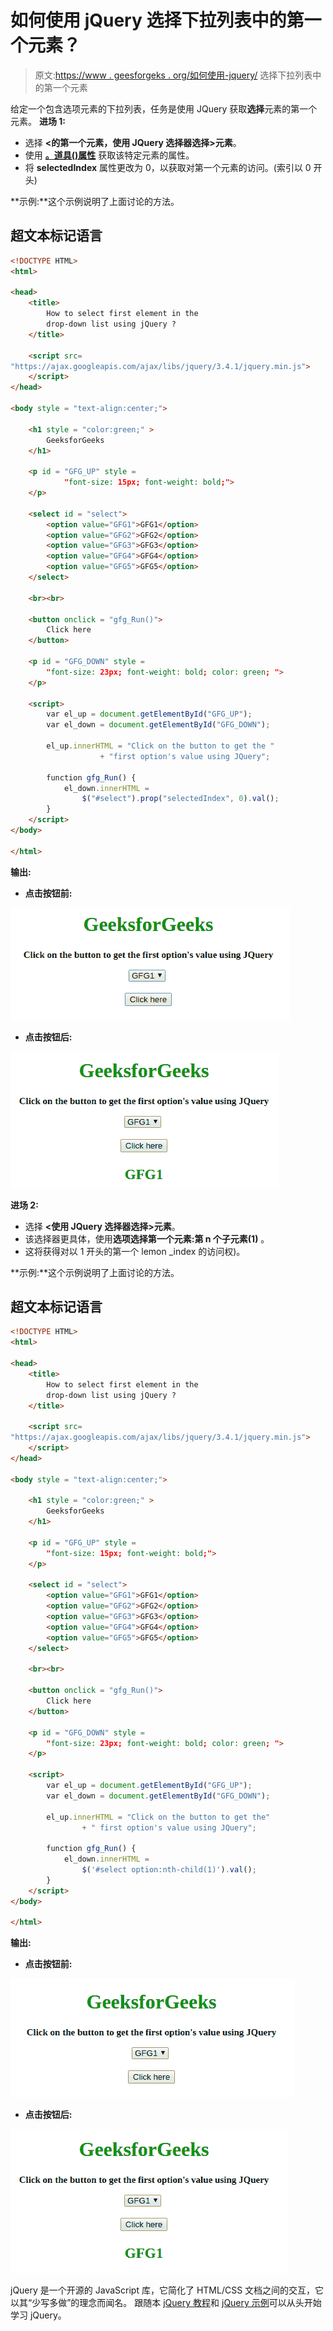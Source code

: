 # 如何使用 jQuery 选择下拉列表中的第一个元素？

> 原文:[https://www . geesforgeks . org/如何使用-jquery/](https://www.geeksforgeeks.org/how-to-select-first-element-in-the-drop-down-list-using-jquery/) 选择下拉列表中的第一个元素

给定一个包含选项元素的下拉列表，任务是使用 JQuery 获取**选择**元素的第一个元素。
**进场 1:**

*   选择 **<的第一个元素，使用 JQuery 选择器选择>元素**。
*   使用 [**。道具()属性**](https://www.geeksforgeeks.org/jquery-prop-with-examples/) 获取该特定元素的属性。
*   将 **selectedIndex** 属性更改为 0，以获取对第一个元素的访问。(索引以 0 开头)

**示例:**这个示例说明了上面讨论的方法。

## 超文本标记语言

```html
<!DOCTYPE HTML> 
<html> 

<head> 
    <title> 
        How to select first element in the
        drop-down list using jQuery ? 
    </title>

    <script src=
"https://ajax.googleapis.com/ajax/libs/jquery/3.4.1/jquery.min.js">
    </script>
</head> 

<body style = "text-align:center;"> 

    <h1 style = "color:green;" > 
        GeeksforGeeks 
    </h1>

    <p id = "GFG_UP" style =
            "font-size: 15px; font-weight: bold;">
    </p>

    <select id = "select"> 
        <option value="GFG1">GFG1</option>
        <option value="GFG2">GFG2</option>
        <option value="GFG3">GFG3</option>
        <option value="GFG4">GFG4</option>
        <option value="GFG5">GFG5</option>
    </select> 

    <br><br>

    <button onclick = "gfg_Run()"> 
        Click here
    </button>

    <p id = "GFG_DOWN" style =
        "font-size: 23px; font-weight: bold; color: green; ">
    </p>

    <script>
        var el_up = document.getElementById("GFG_UP");
        var el_down = document.getElementById("GFG_DOWN");

        el_up.innerHTML = "Click on the button to get the "
                    + "first option's value using JQuery"; 

        function gfg_Run() {
            el_down.innerHTML = 
                $("#select").prop("selectedIndex", 0).val();
        }         
    </script> 
</body> 

</html>
```

**输出:**

*   **点击按钮前:**

![](img/18a53d56a7c1c02df7bfd866ac1c0c1e.png)

*   **点击按钮后:**

![](img/f3cb0a3211dda4d77d9297214ca68844.png)

**进场 2:**

*   选择 **<使用 JQuery 选择器选择>元素**。
*   该选择器更具体，使用**选项选择第一个元素:第 n 个子元素(1)** 。
*   这将获得对以 1 开头的第一个 lemon _index 的访问权)。

**示例:**这个示例说明了上面讨论的方法。

## 超文本标记语言

```html
<!DOCTYPE HTML> 
<html> 

<head> 
    <title> 
        How to select first element in the
        drop-down list using jQuery ? 
    </title>

    <script src=
"https://ajax.googleapis.com/ajax/libs/jquery/3.4.1/jquery.min.js">
    </script>
</head> 

<body style = "text-align:center;"> 

    <h1 style = "color:green;" > 
        GeeksforGeeks 
    </h1>

    <p id = "GFG_UP" style = 
        "font-size: 15px; font-weight: bold;">
    </p>

    <select id = "select"> 
        <option value="GFG1">GFG1</option>
        <option value="GFG2">GFG2</option>
        <option value="GFG3">GFG3</option>
        <option value="GFG4">GFG4</option>
        <option value="GFG5">GFG5</option>
    </select> 

    <br><br>

    <button onclick = "gfg_Run()"> 
        Click here
    </button>

    <p id = "GFG_DOWN" style = 
        "font-size: 23px; font-weight: bold; color: green; ">
    </p>

    <script>
        var el_up = document.getElementById("GFG_UP");
        var el_down = document.getElementById("GFG_DOWN");

        el_up.innerHTML = "Click on the button to get the"
                + " first option's value using JQuery"; 

        function gfg_Run() {
            el_down.innerHTML = 
                $('#select option:nth-child(1)').val();
        }         
    </script> 
</body> 

</html>
```

**输出:**

*   **点击按钮前:**

![](img/3e22d1a514519adda78a6dc247970426.png)

*   **点击按钮后:**

![](img/eef418f72eca5eac82e54947a77ea2cd.png)

jQuery 是一个开源的 JavaScript 库，它简化了 HTML/CSS 文档之间的交互，它以其“少写多做”的理念而闻名。
跟随本 [jQuery 教程](https://www.geeksforgeeks.org/jquery-tutorials/)和 [jQuery 示例](https://www.geeksforgeeks.org/jquery-examples/)可以从头开始学习 jQuery。